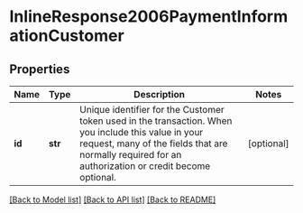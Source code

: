 # InlineResponse2006PaymentInformationCustomer

## Properties
Name | Type | Description | Notes
------------ | ------------- | ------------- | -------------
**id** | **str** | Unique identifier for the Customer token used in the transaction. When you include this value in your request, many of the fields that are normally required for an authorization or credit become optional.  | [optional] 

[[Back to Model list]](../README.md#documentation-for-models) [[Back to API list]](../README.md#documentation-for-api-endpoints) [[Back to README]](../README.md)


